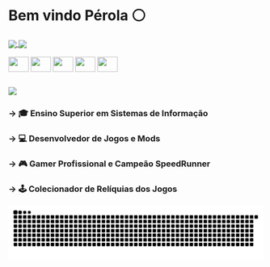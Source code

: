 # Bem vindo Pérola ⚪

<a href="https://github.com/GlobPerola">
  <img height=200 align="center" src="https://github-readme-stats.vercel.app/api?username=GlobPerola&show_icons=true&theme=github_dark" />
</a>
<a href="https://github.com/GlobPerola">
  <img height=200 align="center" src="https://github-readme-stats.vercel.app/api/top-langs?username=GlobPerola&layout=compact&langs_count=8&card_width=320&theme=github_dark" />
</a>

<div style="display: inline_block"><br>
  <img align="center" height="30" width="40" src="https://cdn.jsdelivr.net/gh/devicons/devicon@latest/icons/unrealengine/unrealengine-original.svg">
  <img align="center" height="30" width="40" src="https://cdn.jsdelivr.net/gh/devicons/devicon@latest/icons/cplusplus/cplusplus-original.svg">
  <img align="center" height="30" width="40" src="https://cdn.jsdelivr.net/gh/devicons/devicon@latest/icons/photoshop/photoshop-original.svg">
  <img align="center" height="30" width="40" src="https://cdn.jsdelivr.net/gh/devicons/devicon@latest/icons/html5/html5-original.svg">
  <img align="center" height="30" width="40" src="https://cdn.jsdelivr.net/gh/devicons/devicon@latest/icons/css3/css3-original.svg">
</div>

  ##

<div> 
  <a href="https://www.youtube.com/@Glob_Pearl" target="_blank"><img src="https://img.shields.io/badge/YouTube-FF0000?style=for-the-badge&logo=youtube&logoColor=white" target="_blank"></a>
</div>

### → 🎓 Ensino Superior em Sistemas de Informação
### → 💻 Desenvolvedor de Jogos e Mods
### → 🎮 Gamer Profissional e Campeão SpeedRunner
### → 🕹 Colecionador de Relíquias dos Jogos

<picture>
  <source media="(prefers-color-scheme: dark)" srcset="https://raw.githubusercontent.com/GlobPerola/GlobPerola/output/github-contribution-grid-snake-dark.svg">
  <source media="(prefers-color-scheme: light)" srcset="https://raw.githubusercontent.com/GlobPerola/GlobPerola/output/github-contribution-grid-snake.svg">
  <img alt="github contribution grid snake animation" src="https://raw.githubusercontent.com/GlobPerola/GlobPerola/output/github-contribution-grid-snake.svg">
</picture>
